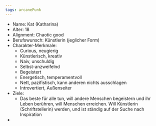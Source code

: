 ```yaml
---
tags: arcanePunk
---
```

 
- Name: Kat (Katharina) 
- Alter: 18
- Alignment: Chaotic good
- Berufswunsch: Künstlerin (jeglicher Form)
- Charakter-Merkmale:
	- Curious, neugierig
	- Künstlerisch, kreativ
	- Naiv, unschuldig
	- Selbst-anzweifelnd
	- Begeistert
	- Energetisch, temperamentvoll
	- Nett, pazifistisch, kann anderen nichts ausschlagen
	- Introvertiert, Außenseiter
- Ziele:
	- Das beste für alle tun, will andere Menschen begeistern und ihr Leben berühren, will Menschen erreichen. Will Künstlerin (Schriftstellerin) werden, und ist ständig auf der Suche nach Inspiration
- 